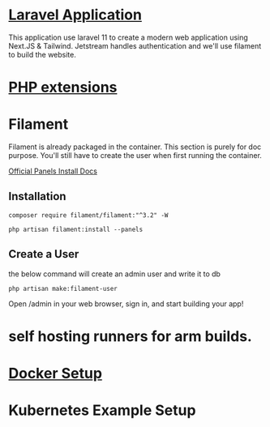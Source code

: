 # [Laravel Application](https://laravel.com/docs/11.x/deployment)

This application use laravel 11 to create a modern web application using Next.JS & Tailwind. Jetstream handles authentication and we'll use filament to build the website.

# [PHP extensions](./php-extensions)


# Filament

Filament is already packaged in the container. This section is purely for doc purpose. You'll still have to create the user when first running the container.

[Official Panels Install Docs](https://filamentphp.com/docs/3.x/panels/installation)

## Installation

```shell
composer require filament/filament:"^3.2" -W
 
php artisan filament:install --panels 
```

## Create a User

the below command will create an admin user and write it to db

```shell
php artisan make:filament-user
```

Open /admin in your web browser, sign in, and start building your app!


# self hosting runners for arm builds.

# [Docker Setup](./docker)

# Kubernetes Example Setup